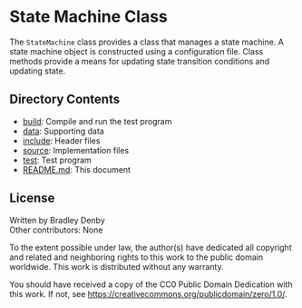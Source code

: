 # State Machine Class

The `StateMachine` class provides a class that manages a state machine. A state
machine object is constructed using a configuration file. Class methods provide
a means for updating state transition conditions and updating state.

## Directory Contents

* [build](build/README.md): Compile and run the test program
* [data](data/README.md): Supporting data
* [include](include/StateMachine.hpp): Header files
* [source](source/StateMachine.cpp): Implementation files
* [test](test/test-state-machine.cpp): Test program
* [README.md](README.md): This document

## License

Written by Bradley Denby  
Other contributors: None

To the extent possible under law, the author(s) have dedicated all copyright and
related and neighboring rights to this work to the public domain worldwide. This
work is distributed without any warranty.

You should have received a copy of the CC0 Public Domain Dedication with this
work. If not, see <https://creativecommons.org/publicdomain/zero/1.0/>.
